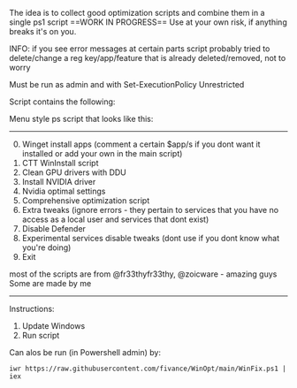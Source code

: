 The idea is to collect good optimization scripts and combine them in a single ps1 script
==WORK IN PROGRESS==
Use at your own risk, if anything breaks it's on you.

INFO: if you see error messages at certain parts script probably tried to delete/change a reg key/app/feature that is already deleted/removed, not to worry

Must be run as admin and with Set-ExecutionPolicy Unrestricted

Script contains the following: 

Menu style ps script that looks like this:

------------------------------------------
0. Winget install apps (comment a certain $app/s if you dont want it installed or add your own in the main script)
1. CTT WinInstall script 
2. Clean GPU drivers with DDU
3. Install NVIDIA driver
4. Nvidia optimal settings
5. Comprehensive optimization script
6. Extra tweaks (ignore errors - they pertain to services that you have no access as a local user and services that dont exist)
7. Disable Defender
8. Experimental services disable tweaks (dont use if you dont know what you're doing)
9. Exit

most of the scripts are from @fr33thyfr33thy, @zoicware - amazing guys
Some are made by me


------------------------------------------


Instructions:
1. Update Windows
2. Run script

Can alos be run (in Powershell admin) by:

```iwr https://raw.githubusercontent.com/fivance/WinOpt/main/WinFix.ps1 | iex```

